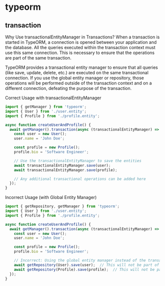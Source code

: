 # typeorm 
## transaction
Why Use transactionalEntityManager in Transactions?
When a transaction is started in TypeORM, a connection is opened between your application and the database. All the queries executed within the transaction context must use this same connection. This is necessary to ensure that the operations are part of the same transaction.

TypeORM provides a transactional entity manager to ensure that all queries (like save, update, delete, etc.) are executed on the same transactional connection. If you use the global entity manager or repository, those operations will be performed outside of the transaction context and on a different connection, defeating the purpose of the transaction.

Correct Usage with transactionalEntityManager

```ts
import { getManager } from 'typeorm';
import { User } from './user.entity';
import { Profile } from './profile.entity';

async function createUserAndProfile() {
  await getManager().transaction(async (transactionalEntityManager) => {
    const user = new User();
    user.name = 'John Doe';

    const profile = new Profile();
    profile.bio = 'Software Engineer';

    // Use the transactionalEntityManager to save the entities
    await transactionalEntityManager.save(user);
    await transactionalEntityManager.save(profile);

    // Any additional transactional operations can be added here
  });
}

```
Incorrect Usage (with Global Entity Manager)

```ts
import { getRepository, getManager } from 'typeorm';
import { User } from './user.entity';
import { Profile } from './profile.entity';

async function createUserAndProfile() {
  await getManager().transaction(async (transactionalEntityManager) => {
    const user = new User();
    user.name = 'John Doe';

    const profile = new Profile();
    profile.bio = 'Software Engineer';

    // Incorrect: Using the global entity manager instead of the transactional one
    await getRepository(User).save(user);  // This will not be part of the transaction
    await getRepository(Profile).save(profile);  // This will not be part of the transaction
  });
}

```

